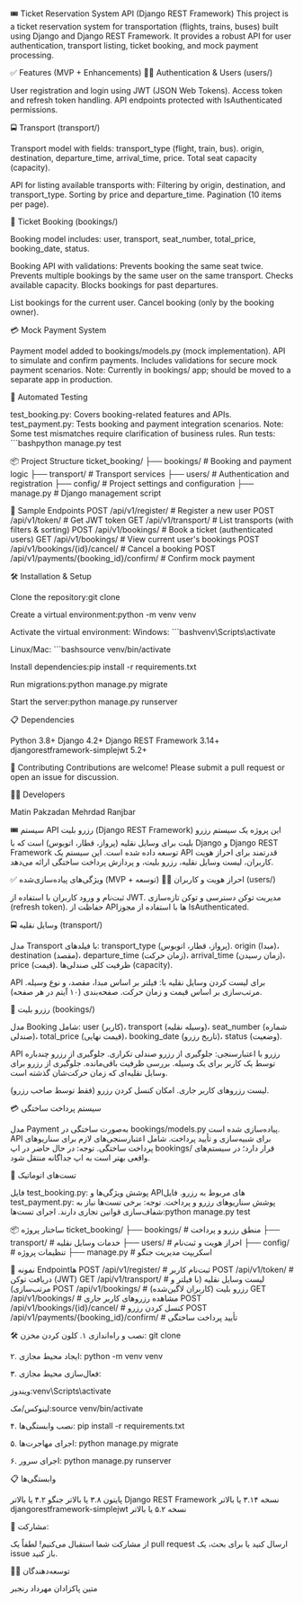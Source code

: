 🎟️ Ticket Reservation System API (Django REST Framework)
This project is a ticket reservation system for transportation (flights, trains, buses) built using Django and Django REST Framework. It provides a robust API for user authentication, transport listing, ticket booking, and mock payment processing.

✅ Features (MVP + Enhancements)
🧑‍💻 Authentication & Users (users/)

User registration and login using JWT (JSON Web Tokens).
Access token and refresh token handling.
API endpoints protected with IsAuthenticated permissions.

🚍 Transport (transport/)

Transport model with fields:
transport_type (flight, train, bus).
origin, destination, departure_time, arrival_time, price.
Total seat capacity (capacity).


API for listing available transports with:
Filtering by origin, destination, and transport_type.
Sorting by price and departure_time.
Pagination (10 items per page).



🧾 Ticket Booking (bookings/)

Booking model includes:
user, transport, seat_number, total_price, booking_date, status.


Booking API with validations:
Prevents booking the same seat twice.
Prevents multiple bookings by the same user on the same transport.
Checks available capacity.
Blocks bookings for past departures.


List bookings for the current user.
Cancel booking (only by the booking owner).

💳 Mock Payment System

Payment model added to bookings/models.py (mock implementation).
API to simulate and confirm payments.
Includes validations for secure mock payment scenarios.
Note: Currently in bookings/ app; should be moved to a separate app in production.

🧪 Automated Testing

test_booking.py: Covers booking-related features and APIs.
test_payment.py: Tests booking and payment integration scenarios.
Note: Some test mismatches require clarification of business rules.
Run tests: ```bashpython manage.py test




📦 Project Structure
ticket_booking/
├── bookings/        # Booking and payment logic
├── transport/       # Transport services
├── users/           # Authentication and registration
├── config/          # Project settings and configuration
├── manage.py        # Django management script


🔐 Sample Endpoints
POST   /api/v1/register/                  # Register a new user
POST   /api/v1/token/                    # Get JWT token
GET    /api/v1/transport/                # List transports (with filters & sorting)
POST   /api/v1/bookings/                 # Book a ticket (authenticated users)
GET    /api/v1/bookings/                 # View current user's bookings
POST   /api/v1/bookings/{id}/cancel/     # Cancel a booking
POST   /api/v1/payments/{booking_id}/confirm/   # Confirm mock payment


🛠️ Installation & Setup

Clone the repository:git clone <repository-url>


Create a virtual environment:python -m venv venv


Activate the virtual environment:
Windows: ```bashvenv\Scripts\activate


Linux/Mac: ```bashsource venv/bin/activate




Install dependencies:pip install -r requirements.txt


Run migrations:python manage.py migrate


Start the server:python manage.py runserver




📋 Dependencies

Python 3.8+
Django 4.2+
Django REST Framework 3.14+
djangorestframework-simplejwt 5.2+


🤝 Contributing
Contributions are welcome! Please submit a pull request or open an issue for discussion.

👨‍💻 Developers

Matin Pakzadan
Mehrdad Ranjbar


🎟️ سیستم API رزرو بلیت (Django REST Framework)
این پروژه یک سیستم رزرو بلیت برای وسایل نقلیه (پرواز، قطار، اتوبوس) است که با Django و Django REST Framework توسعه داده شده است. این سیستم یک API قدرتمند برای احراز هویت کاربران، لیست وسایل نقلیه، رزرو بلیت، و پردازش پرداخت ساختگی ارائه می‌دهد.

✅ ویژگی‌های پیاده‌سازی‌شده (MVP + توسعه)
🧑‍💻 احراز هویت و کاربران (users/)

ثبت‌نام و ورود کاربران با استفاده از JWT.
مدیریت توکن دسترسی و توکن تازه‌سازی (refresh token).
حفاظت از APIها با استفاده از مجوز IsAuthenticated.

🚍 وسایل نقلیه (transport/)

مدل Transport با فیلدهای:
transport_type (پرواز، قطار، اتوبوس).
origin (مبدا)، destination (مقصد)، departure_time (زمان حرکت)، arrival_time (زمان رسیدن)، price (قیمت).
ظرفیت کلی صندلی‌ها (capacity).


API برای لیست کردن وسایل نقلیه با:
فیلتر بر اساس مبدا، مقصد، و نوع وسیله.
مرتب‌سازی بر اساس قیمت و زمان حرکت.
صفحه‌بندی (۱۰ آیتم در هر صفحه).



🧾 رزرو بلیت (bookings/)

مدل Booking شامل:
user (کاربر)، transport (وسیله نقلیه)، seat_number (شماره صندلی)، total_price (قیمت نهایی)، booking_date (تاریخ رزرو)، status (وضعیت).


API رزرو با اعتبارسنجی:
جلوگیری از رزرو صندلی تکراری.
جلوگیری از رزرو چندباره توسط یک کاربر برای یک وسیله.
بررسی ظرفیت باقی‌مانده.
جلوگیری از رزرو برای وسایل نقلیه‌ای که زمان حرکت‌شان گذشته است.


لیست رزروهای کاربر جاری.
امکان کنسل کردن رزرو (فقط توسط صاحب رزرو).

💳 سیستم پرداخت ساختگی

مدل Payment به‌صورت ساختگی در bookings/models.py پیاده‌سازی شده است.
API برای شبیه‌سازی و تأیید پرداخت.
شامل اعتبارسنجی‌های لازم برای سناریوهای پرداخت ساختگی.
توجه: در حال حاضر در اپ bookings/ قرار دارد؛ در سیستم‌های واقعی بهتر است به اپ جداگانه منتقل شود.

🧪 تست‌های اتوماتیک

فایل test_booking.py: پوشش ویژگی‌ها و APIهای مربوط به رزرو.
فایل test_payment.py: پوشش سناریوهای رزرو و پرداخت.
توجه: برخی تست‌ها نیاز به شفاف‌سازی قوانین تجاری دارند.
اجرای تست‌ها:python manage.py test




📦 ساختار پروژه
ticket_booking/
├── bookings/        # منطق رزرو و پرداخت
├── transport/       # خدمات وسایل نقلیه
├── users/           # احراز هویت و ثبت‌نام
├── config/          # تنظیمات پروژه
├── manage.py        # اسکریپت مدیریت جنگو


🔐 نمونه Endpointها
POST   /api/v1/register/                  # ثبت‌نام کاربر
POST   /api/v1/token/                    # دریافت توکن (JWT)
GET    /api/v1/transport/                # لیست وسایل نقلیه (با فیلتر و مرتب‌سازی)
POST   /api/v1/bookings/                 # رزرو بلیت (کاربران لاگین‌شده)
GET    /api/v1/bookings/                 # مشاهده رزروهای کاربر جاری
POST   /api/v1/bookings/{id}/cancel/     # کنسل کردن رزرو
POST   /api/v1/payments/{booking_id}/confirm/   # تأیید پرداخت ساختگی


🛠️ نصب و راه‌اندازی
۱. کلون کردن مخزن:
git clone <repository-url>

۲. ایجاد محیط مجازی:
python -m venv venv

۳. فعال‌سازی محیط مجازی:

ویندوز:venv\Scripts\activate


لینوکس/مک:source venv/bin/activate



۴. نصب وابستگی‌ها:
pip install -r requirements.txt

۵. اجرای مهاجرت‌ها:
python manage.py migrate

۶. اجرای سرور:
python manage.py runserver


📋 وابستگی‌ها

پایتون ۳.۸ یا بالاتر
جنگو ۴.۲ یا بالاتر
Django REST Framework نسخه ۳.۱۴ یا بالاتر
djangorestframework-simplejwt نسخه ۵.۲ یا بالاتر


🤝 مشارکت:

از مشارکت شما استقبال می‌کنیم! لطفاً یک pull request ارسال کنید یا برای بحث، یک issue باز کنید.

👨‍💻 توسعه‌دهندگان

متین پاکزادان
مهرداد رنجبر
